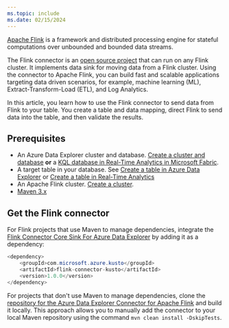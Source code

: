 ```yaml
---
ms.topic: include
ms.date: 02/15/2024
---
```


[Apache Flink](https://flink.apache.org/) is a framework and distributed processing engine for stateful computations over unbounded and bounded data streams.

The Flink connector is an [open source project](https://github.com/Azure/flink-connector-kusto/tree/main) that can run on any Flink cluster. It implements data sink for moving data from a Flink cluster. Using the connector to Apache Flink, you can build fast and scalable applications targeting data driven scenarios, for example, machine learning (ML), Extract-Transform-Load (ETL), and Log Analytics.

In this article, you learn how to use the Flink connector to send data from Flink to your table. You create a table and data mapping, direct Flink to send data into the table, and then validate the results.

## Prerequisites

* An Azure Data Explorer cluster and database. [Create a cluster and database](/azure/data-explorer/create-cluster-and-database) **or** a [KQL database in Real-Time Analytics in Microsoft Fabric](/fabric/real-time-analytics/create-database).
* A target table in your database. See [Create a table in Azure Data Explorer](/azure/data-explorer/create-table-wizard) or [Create a table in Real-Time Analytics](/fabric/real-time-analytics/create-empty-table)
* An Apache Flink cluster. [Create a cluster](/azure/hdinsight-aks/flink/flink-create-cluster-portal).
* [Maven 3.x](https://maven.apache.org/download.cgi)

## Get the Flink connector

For Flink projects that use Maven to manage dependencies, integrate the [Flink Connector Core Sink For Azure Data Explorer](https://mvnrepository.com/artifact/com.microsoft.azure.kusto/flink-connector-kusto) by adding it as a dependency:

```java
<dependency>
    <groupId>com.microsoft.azure.kusto</groupId>
    <artifactId>flink-connector-kusto</artifactId>
    <version>1.0.0</version>
</dependency>
```

For projects that don't use Maven to manage dependencies, clone the [repository for the Azure Data Explorer Connector for Apache Flink](https://github.com/Azure/flink-connector-kusto/tree/main) and build it locally. This approach allows you to manually add the connector to your local Maven repository using the command `mvn clean install -DskipTests`.